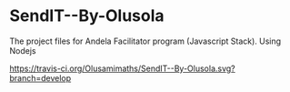 # SendIT--By-Olusola
The project files for Andela Facilitator program (Javascript Stack). Using Nodejs

https://travis-ci.org/Olusamimaths/SendIT--By-Olusola.svg?branch=develop
